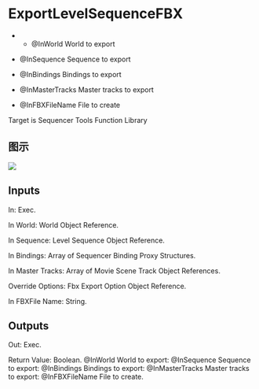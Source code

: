 # ExportLevelSequenceFBX

  *   * @InWorld World to export

  * @InSequence Sequence to export

  * @InBindings Bindings to export

  * @InMasterTracks Master tracks to export

  * @InFBXFileName File to create





Target is Sequencer Tools Function Library

## 图示

![]($-20221218-18534345.png)

## Inputs

In: Exec.

In World: World Object Reference.

In Sequence: Level Sequence Object Reference.

In Bindings: Array of Sequencer Binding Proxy Structures.

In Master Tracks: Array of Movie Scene Track Object References.

Override Options: Fbx Export Option Object Reference.

In FBXFile Name: String.  

## Outputs

Out: Exec.

Return Value: Boolean. @InWorld World to export: @InSequence Sequence to export: @InBindings Bindings to export: @InMasterTracks Master tracks to export: @InFBXFileName File to create.

